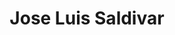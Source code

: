 ---
title: Jose Luis Saldivar
collection: members
layout: member.html
image: Jose Luis Saldivar.jpg
url: jose-luis-saldivar
---
